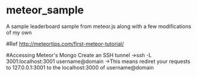 # meteor_sample
A sample leaderboard sample from meteor.js along with a few modifications of my own

#Ref
http://meteortips.com/first-meteor-tutorial/

#Accessing Meteor's Mongo
Create an SSH tunnel
->ssh -L 3001:localhost:3001 username@domain
->This means rediret your requests to 127.0.0.1:3001 to the localhost:3000 of username@domain
